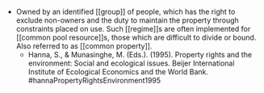 - Owned by an identified [[group]] of people, which has the right to exclude non-owners and the duty to maintain the property through constraints placed on use. Such [[regime]]s are often implemented for [[common pool resource]]s, those which are difficult to divide or bound. Also referred to as [[common property]].
	- Hanna, S., & Munasinghe, M. (Eds.). (1995). Property rights and the environment: Social and ecological issues. Beijer International Institute of Ecological Economics and the World Bank. #hannaPropertyRightsEnvironment1995